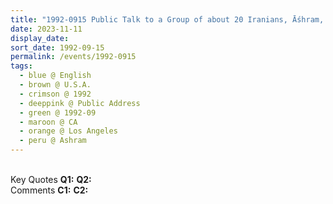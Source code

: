 ```yaml
---
title: "1992-0915 Public Talk to a Group of about 20 Iranians, Āśhram, Los Angeles, CA, U.S.A."
date: 2023-11-11
display_date: 
sort_date: 1992-09-15
permalink: /events/1992-0915
tags:
  - blue @ English
  - brown @ U.S.A.
  - crimson @ 1992
  - deeppink @ Public Address
  - green @ 1992-09
  - maroon @ CA
  - orange @ Los Angeles
  - peru @ Ashram
---
```


<br>

<wave-list>
  <list-title color="DarkSeaGreen" width="55">Key Quotes</list-title>
  <list-item color="BlanchedAlmond" width="280"><b>Q1:</b> <i></i></list-item>
  <list-item color="Lavender" width="280"><b>Q2:</b> <i></i></list-item>
</wave-list>

<br>

<wave-list>
  <list-title color="DarkSeaGreen" width="55">Comments</list-title>
  <list-item color="BlanchedAlmond" width="280"><b>C1:</b> <i></i></list-item>
  <list-item color="Lavender" width="280"><b>C2:</b> <i></i></list-item>
</wave-list>